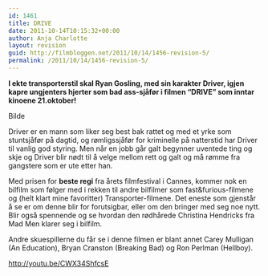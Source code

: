 ```yaml
---
id: 1461
title: DRIVE
date: 2011-10-14T10:15:32+00:00
author: Anja Charlotte
layout: revision
guid: http://filmbloggen.net/2011/10/14/1456-revision-5/
permalink: /2011/10/14/1456-revision-5/
---
```

**I ekte transporterstil skal Ryan Gosling, med sin karakter Driver, igjen kapre ungjenters hjerter som bad ass-sjåfør i filmen “DRIVE” som inntar kinoene 21.oktober!**

Bilde

Driver er en mann som liker seg best bak rattet og med et yrke som stuntsjåfør på dagtid, og rømligssjåfør for kriminelle på natterstid har Driver til vanlig god styring. Men når en jobb går galt begynner uventede ting og skje og Driver blir nødt til å velge mellom rett og galt og må rømme fra gangstere som er ute etter han.

Med prisen for **beste regi** fra årets filmfestival i Cannes, kommer nok en bilfilm som følger med i rekken til andre bilfilmer som fast&furious-filmene og (helt klart mine favoritter) Transporter-filmene. Det eneste som gjenstår å se er om denne blir for forutsigbar, eller om den bringer med seg noe nytt. Blir også spennende og se hvordan den rødhårede Christina Hendricks fra Mad Men klarer seg i bilfilm.

Andre skuespillerne du får se i denne filmen er blant annet Carey Mulligan (An Education), Bryan Cranston (Breaking Bad) og Ron Perlman (Hellboy).

http://youtu.be/CWX34ShfcsE